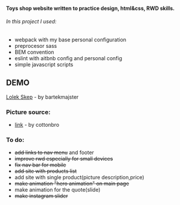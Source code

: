 #### Toys shop website written to practice design, html&amp;css, RWD skills.

###### In this project I used:
* webpack with my base personal configuration
* preprocesor sass
* BEM convention
* eslint with aitbnb config and personal config
* simple javascript scripts

## DEMO
[Lolek Skep](https://bartekmajster.github.io/e-commerce-website/build/index.html) - by bartekmajster

### Picture source:
* [link](https://www.pexels.com/search/toys/) - by cottonbro

### To do:
* ~~add links to nav menu~~ and footer
* ~~improve rwd especially for small devices~~
* ~~fix nav bar for mobile~~
* ~~add site with products list~~
* add site with single product(picture description,price)
* ~~make animation "hero animation" on main page~~
* make animation for the quote(slide)
* ~~make instagram slider~~

